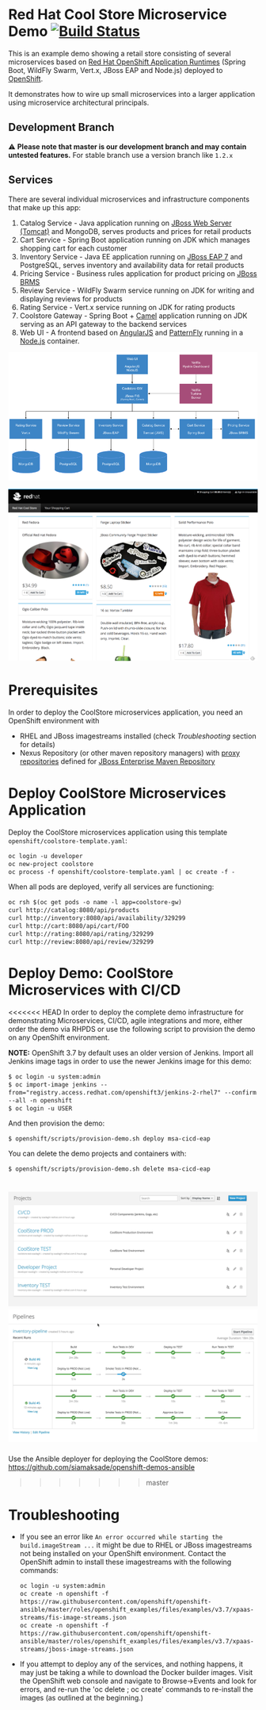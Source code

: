Red Hat Cool Store Microservice Demo [![Build Status](https://travis-ci.org/jbossdemocentral/coolstore-microservice.svg?branch=stable-ocp-3.7)](https://travis-ci.org/jbossdemocentral/coolstore-microservice)
====================================
This is an example demo showing a retail store consisting of several microservices based on [Red Hat OpenShift Application Runtimes](https://www.redhat.com/en/resources/openshift-application-runtimes-datasheet) (Spring Boot, WildFly Swarm, Vert.x, JBoss EAP and Node.js) deployed to [OpenShift](https://access.redhat.com/documentation/en/openshift-container-platform).

It demonstrates how to wire up small microservices into a larger application using microservice architectural principals.

Development Branch
------------------
:warning: **Please note that master is our development branch and may contain untested features.** For stable branch use a version branch like `1.2.x`

Services
--------
There are several individual microservices and infrastructure components that make up this app:

1. Catalog Service - Java application running on [JBoss Web Server (Tomcat)](https://access.redhat.com/products/red-hat-jboss-web-server/) and MongoDB, serves products and prices for retail products
1. Cart Service - Spring Boot application running on JDK which manages shopping cart for each customer
1. Inventory Service - Java EE application running on [JBoss EAP 7](https://access.redhat.com/products/red-hat-jboss-enterprise-application-platform/) and PostgreSQL, serves inventory and availability data for retail products
1. Pricing Service - Business rules application for product pricing on [JBoss BRMS](https://www.redhat.com/en/technologies/jboss-middleware/business-rules)
1. Review Service - WildFly Swarm service running on JDK for writing and displaying reviews for products
1. Rating Service - Vert.x service running on JDK for rating products
1. Coolstore Gateway - Spring Boot + [Camel](http://camel.apache.org) application running on JDK serving as an API gateway to the backend services
1. Web UI - A frontend based on [AngularJS](https://angularjs.org) and [PatternFly](http://patternfly.org) running in a [Node.js](https://access.redhat.com/documentation/en/openshift-container-platform/3.3/paged/using-images/chapter-2-source-to-image-s2i) container.

![Architecture Screenshot](docs/images/arch-diagram.png?raw=true "Architecture Diagram")

![Architecture Screenshot](docs/images/store.png?raw=true "CoolStore Online Shop")

Prerequisites
================
In order to deploy the CoolStore microservices application, you need an OpenShift environment with
* RHEL and JBoss imagestreams installed (check _Troubleshooting_ section for details)
* Nexus Repository (or other maven repository managers) with [proxy repositories](https://books.sonatype.com/nexus-book/reference/confignx-sect-manage-repo.html) defined for [JBoss Enterprise Maven Repository](https://access.redhat.com/maven-repository)

Deploy CoolStore Microservices Application
================
Deploy the CoolStore microservices application using this template `openshift/coolstore-template.yaml`:
```
oc login -u developer
oc new-project coolstore
oc process -f openshift/coolstore-template.yaml | oc create -f -
```

When all pods are deployed, verify all services are functioning:
```
oc rsh $(oc get pods -o name -l app=coolstore-gw)
curl http://catalog:8080/api/products
curl http://inventory:8080/api/availability/329299
curl http://cart:8080/api/cart/FOO
curl http://rating:8080/api/rating/329299
curl http://review:8080/api/review/329299
```

Deploy Demo: CoolStore Microservices with CI/CD 
================
<<<<<<< HEAD
In order to deploy the complete demo infrastructure for demonstrating Microservices, CI/CD, 
agile integrations and more, either order the demo via RHPDS or use the following script to provision the demo
on any OpenShift environment.

**NOTE:** OpenShift 3.7 by default uses an older version of Jenkins. Import all Jenkins image tags in order to use the newer Jenkins image 
for this demo:
```
$ oc login -u system:admin
$ oc import-image jenkins --from="registry.access.redhat.com/openshift3/jenkins-2-rhel7" --confirm --all -n openshift
$ oc login -u USER
```

And then provision the demo:  
```
$ openshift/scripts/provision-demo.sh deploy msa-cicd-eap
```

You can delete the demo projects and containers with:
```
$ openshift/scripts/provision-demo.sh delete msa-cicd-eap
```

![CI/CD Demo](docs/images/cicd-projects.png?raw=true)
![CI/CD Demo](docs/images/cicd-pipeline.png?raw=true)
=======

Use the Ansible deployer for deploying the CoolStore demos: 
https://github.com/siamaksade/openshift-demos-ansible
>>>>>>> master


Troubleshooting
================
* If you see an error like `An error occurred while starting the build.imageStream ...` it might be due to RHEL or JBoss imagestreams not being installed on your OpenShift environment. Contact the OpenShift admin to install these imagestreams with the following commands:

  ```
  oc login -u system:admin
  oc create -n openshift -f https://raw.githubusercontent.com/openshift/openshift-ansible/master/roles/openshift_examples/files/examples/v3.7/xpaas-streams/fis-image-streams.json
  oc create -n openshift -f https://raw.githubusercontent.com/openshift/openshift-ansible/master/roles/openshift_examples/files/examples/v3.7/xpaas-streams/jboss-image-streams.json
  ```
* If you attempt to deploy any of the services, and nothing happens, it may just be taking a while to download the Docker builder images. Visit the OpenShift web console and navigate to
Browse->Events and look for errors, and re-run the 'oc delete ; oc create' commands to re-install the images (as outlined at the beginning.)
